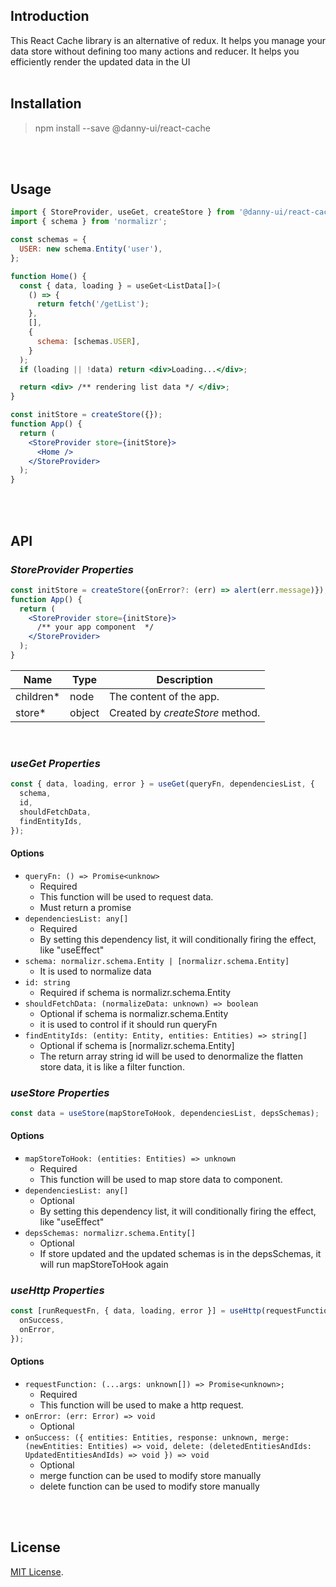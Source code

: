 ## Introduction

This React Cache library is an alternative of redux. It helps you manage your data store without defining too many actions and reducer. It helps you efficiently render the updated data in the UI
<br><br>

## Installation

> npm install --save @danny-ui/react-cache

<br><br>

## Usage

```jsx static
import { StoreProvider, useGet, createStore } from '@danny-ui/react-cache';
import { schema } from 'normalizr';

const schemas = {
  USER: new schema.Entity('user'),
};

function Home() {
  const { data, loading } = useGet<ListData[]>(
    () => {
      return fetch('/getList');
    },
    [],
    {
      schema: [schemas.USER],
    }
  );
  if (loading || !data) return <div>Loading...</div>;

  return <div> /** rendering list data */ </div>;
}

const initStore = createStore({});
function App() {
  return (
    <StoreProvider store={initStore}>
      <Home />
    </StoreProvider>
  );
}
```

<br><br>

## API

### _StoreProvider Properties_

```jsx static
const initStore = createStore({onError?: (err) => alert(err.message)});
function App() {
  return (
    <StoreProvider store={initStore}>
      /** your app component  */
    </StoreProvider>
  );
}

```

| Name       | Type   | Description                      |
| ---------- | ------ | -------------------------------- |
| children\* | node   | The content of the app.          |
| store\*    | object | Created by _createStore_ method. |

<br>

### _useGet Properties_

```jsx static
const { data, loading, error } = useGet(queryFn, dependenciesList, {
  schema,
  id,
  shouldFetchData,
  findEntityIds,
});
```

#### Options

- `queryFn: () => Promise<unknow>`
  - Required
  - This function will be used to request data.
  - Must return a promise
- `dependenciesList: any[]`
  - Required
  - By setting this dependency list, it will conditionally firing the effect, like "useEffect"
- `schema: normalizr.schema.Entity | [normalizr.schema.Entity]`
  - It is used to normalize data
- `id: string`
  - Required if schema is normalizr.schema.Entity
- `shouldFetchData: (normalizeData: unknown) => boolean`
  - Optional if schema is normalizr.schema.Entity
  - it is used to control if it should run queryFn
- `findEntityIds: (entity: Entity, entities: Entities) => string[]`
  - Optional if schema is [normalizr.schema.Entity]
  - The return array string id will be used to denormalize the flatten store data, it is like a filter function.
    <br>

### _useStore Properties_

```jsx static
const data = useStore(mapStoreToHook, dependenciesList, depsSchemas);
```

#### Options

- `mapStoreToHook: (entities: Entities) => unknown`
  - Required
  - This function will be used to map store data to component.
- `dependenciesList: any[]`
  - Optional
  - By setting this dependency list, it will conditionally firing the effect, like "useEffect"
- `depsSchemas: normalizr.schema.Entity[]`
  - Optional
  - If store updated and the updated schemas is in the depsSchemas, it will run mapStoreToHook again

### _useHttp Properties_

```jsx static
const [runRequestFn, { data, loading, error }] = useHttp(requestFunction, {
  onSuccess,
  onError,
});
```

#### Options

- `requestFunction: (...args: unknown[]) => Promise<unknown>;`
  - Required
  - This function will be used to make a http request.
- `onError: (err: Error) => void`
  - Optional
- `onSuccess: ({ entities: Entities, response: unknown, merge: (newEntities: Entities) => void, delete: (deletedEntitiesAndIds: UpdatedEntitiesAndIds) => void }) => void`
  - Optional
  - merge function can be used to modify store manually
  - delete function can be used to modify store manually

<br><br>

## License

[MIT License](http://opensource.org/licenses/mit-license.html).
<br><br>

